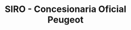 ---
title: "SIRO - Concesionaria Oficial Peugeot"
url: /acassuso/siro-concesionaria-oficial-peugeot/
shop: coche
---